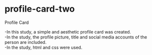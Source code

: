 # profile-card-two
Profile Card<br>

-In this study, a simple and aesthetic profile card was created.<br>
-In the study, the profile picture, title and social media accounts of the person are included.<br>
-In the study, html and css were used.
